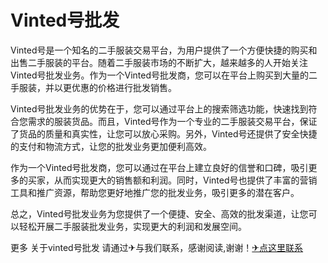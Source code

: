 # Vinted号批发

Vinted号是一个知名的二手服装交易平台，为用户提供了一个方便快捷的购买和出售二手服装的平台。随着二手服装市场的不断扩大，越来越多的人开始关注Vinted号批发业务。作为一个Vinted号批发商，您可以在平台上购买到大量的二手服装，并以更优惠的价格进行批发销售。

Vinted号批发业务的优势在于，您可以通过平台上的搜索筛选功能，快速找到符合您需求的服装货品。而且，Vinted号作为一个专业的二手服装交易平台，保证了货品的质量和真实性，让您可以放心采购。另外，Vinted号还提供了安全快捷的支付和物流方式，让您的批发业务更加便利高效。

作为一个Vinted号批发商，您可以通过在平台上建立良好的信誉和口碑，吸引更多的买家，从而实现更大的销售额和利润。同时，Vinted号也提供了丰富的营销工具和推广资源，帮助您更好地推广您的批发业务，吸引更多的潜在客户。

总之，Vinted号批发业务为您提供了一个便捷、安全、高效的批发渠道，让您可以轻松开展二手服装批发业务，实现更大的利润和发展空间。

更多 关于vinted号批发 请通过✈与我们联系，感谢阅读,谢谢！[✈点这里联系](https://w.k02.cc)